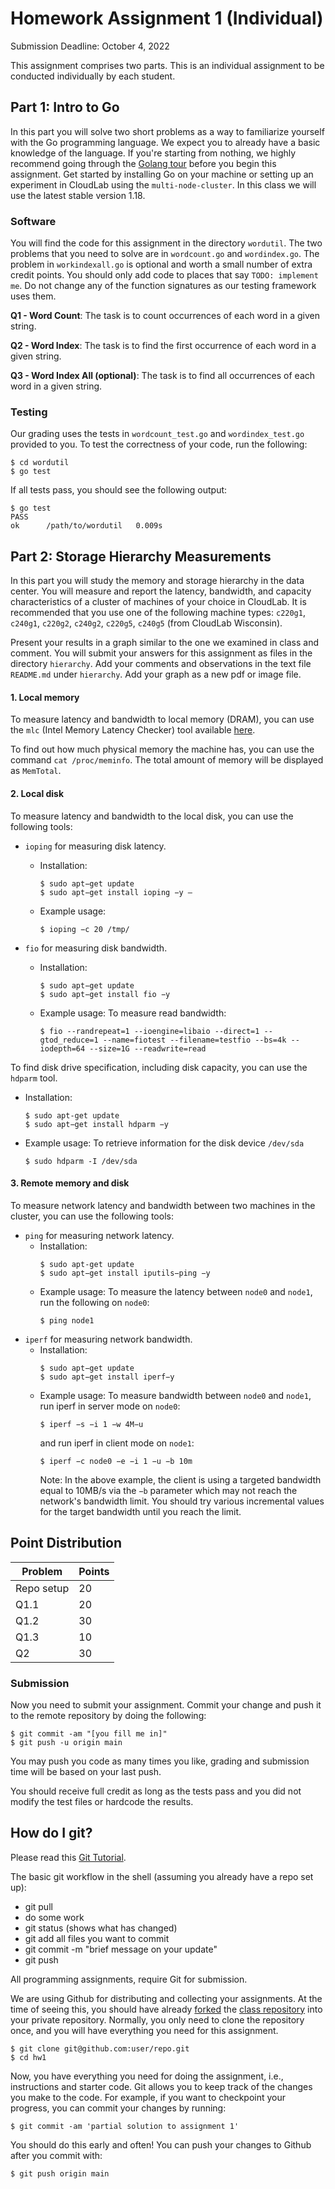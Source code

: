 # Homework Assignment 1 (Individual)

Submission Deadline: October 4, 2022

This assignment comprises two parts. This is an individual assignment to be conducted individually by each student.

## Part 1: Intro to Go

In this part you will solve two short problems as a way to familiarize yourself with the Go programming language. We expect you to already have a basic knowledge of the language. If you're starting from nothing, we highly recommend going through the [Golang tour](http://tour.golang.org/list) before you begin this assignment. Get started by installing Go on your machine or setting up an experiment in CloudLab using the `multi-node-cluster`. In this class we will use the latest stable version 1.18.

### Software 

You will find the code for this assignment in the directory `wordutil`. 
The two problems that you need to solve are in `wordcount.go` and `wordindex.go`. 
The problem in `workindexall.go` is optional and worth a small number of extra credit points. 
You should only add code to places that say `TODO: implement me`. 
Do not change any of the function signatures as our testing framework uses them.

**Q1 - Word Count**: The task is to count occurrences of each word in a given string.

**Q2 - Word Index**: The task is to find the first occurrence of each word in a given string.

**Q3 - Word Index All (optional)**: The task is to find all occurrences of each word in a given string.

### Testing

Our grading uses the tests in `wordcount_test.go` and `wordindex_test.go` provided to you. To test the correctness of your code, run the following:

```
$ cd wordutil
$ go test
```

If all tests pass, you should see the following output:

```
$ go test
PASS
ok      /path/to/wordutil   0.009s
```

## Part 2: Storage Hierarchy Measurements

In this part you will study the memory and storage hierarchy in the data center. You will measure and report the latency, bandwidth, and capacity characteristics of a cluster of machines of your choice in CloudLab. It is recommended that you use one of the following machine types: `c220g1`, `c240g1`, `c220g2`, `c240g2`, `c220g5`, `c240g5` (from CloudLab Wisconsin). 

Present your results in a graph similar to the one we examined in class and comment. You will submit your answers for this assignment as files in the directory `hierarchy`. Add your comments and observations in the text file `README.md` under `hierarchy`. Add your graph as a new pdf or image file. 

#### 1. Local memory 

To measure latency and bandwidth to local memory (DRAM), you can use the `mlc` (Intel Memory Latency Checker) tool available [here](https://www.intel.com/content/www/us/en/developer/articles/tool/intelr-memory-latency-checker.html). 

To find out how much physical memory the machine has, you can use the command `cat /proc/meminfo`. The total amount of memory will be displayed as `MemTotal`.

#### 2. Local disk 

To measure latency and bandwidth to the local disk, you can use the following tools:

- `ioping` for measuring disk latency.
  - Installation:
    ```
    $ sudo apt−get update
    $ sudo apt−get install ioping −y – 
    ```
  - Example usage:
    ```
    $ ioping −c 20 /tmp/
    ```

- `fio` for measuring disk bandwidth.
  - Installation: 
    ```
    $ sudo apt−get update
    $ sudo apt−get install fio −y
    ```
  - Example usage: To measure read bandwidth:
    ```
    $ fio --randrepeat=1 --ioengine=libaio --direct=1 --gtod_reduce=1 --name=fiotest --filename=testfio --bs=4k --iodepth=64 --size=1G --readwrite=read
    ```

To find disk drive specification, including disk capacity, you can use the `hdparm` tool.
  - Installation:

    ```
    $ sudo apt-get update
    $ sudo apt−get install hdparm −y
    ```

  - Example usage: To retrieve information for the disk device `/dev/sda` 

    ```
    $ sudo hdparm -I /dev/sda
    ```

#### 3. Remote memory and disk 

To measure network latency and bandwidth between two machines in the cluster, you can use the following tools:

- `ping` for measuring network latency.
  - Installation:
    ```
    $ sudo apt-get update
    $ sudo apt−get install iputils−ping −y
    ```
  - Example usage: To measure the latency between `node0` and `node1`, run the following on `node0`:
    ```
    $ ping node1
    ```
- `iperf` for measuring network bandwidth. 
  - Installation: 
    ```
    $ sudo apt−get update
    $ sudo apt−get install iperf−y
    ```
  - Example usage: To measure bandwidth between `node0` and `node1`, run iperf in server mode on `node0`:
    ```
    $ iperf −s −i 1 −w 4M−u
    ```
    and run iperf in client mode on `node1`:
    ```
    $ iperf −c node0 −e −i 1 −u −b 10m
    ```
    Note: In the above example, the client is using a targeted bandwidth equal to 10MB/s via the `−b` parameter which may not reach the network's bandwidth limit. You should try various incremental values ​​for the target bandwidth until you reach the limit.

## Point Distribution

| Problem    | Points |
|------------|--------|
| Repo setup | 20     |
| Q1.1       | 20     |
| Q1.2       | 30     |
| Q1.3       | 10     |
| Q2         | 30     |

### Submission

Now you need to submit your assignment. Commit your change and push it to the remote repository by doing the following:

```
$ git commit -am "[you fill me in]"
$ git push -u origin main
```

You may push you code as many times you like, grading and submission time will be based on your last push.

You should receive full credit as long as the tests pass and you did not modify the test files or hardcode the results. 

## How do I git?

Please read this [Git Tutorial](https://docs.github.com/en/get-started/quickstart/hello-world).

The basic git workflow in the shell (assuming you already have a repo set up):

- git pull
- do some work
- git status (shows what has changed)
- git add all files you want to commit
- git commit -m "brief message on your update"
- git push

All programming assignments, require Git for submission.

We are using Github for distributing and collecting your assignments. At the time of seeing this, you should have already [forked](https://docs.github.com/en/get-started/quickstart/fork-a-repo) the [class repository](https://github.com/ucy-coast/cs499-fa22/) into your private repository. Normally, you only need to clone the repository once, and you will have everything you need for this assignment.

```
$ git clone git@github.com:user/repo.git
$ cd hw1
```

Now, you have everything you need for doing the assignment, i.e., instructions and starter code. Git allows you to keep track of the changes you make to the code. For example, if you want to checkpoint your progress, you can commit your changes by running:

```
$ git commit -am 'partial solution to assignment 1'
```

You should do this early and often! You can push your changes to Github after you commit with:

```
$ git push origin main
``` 
